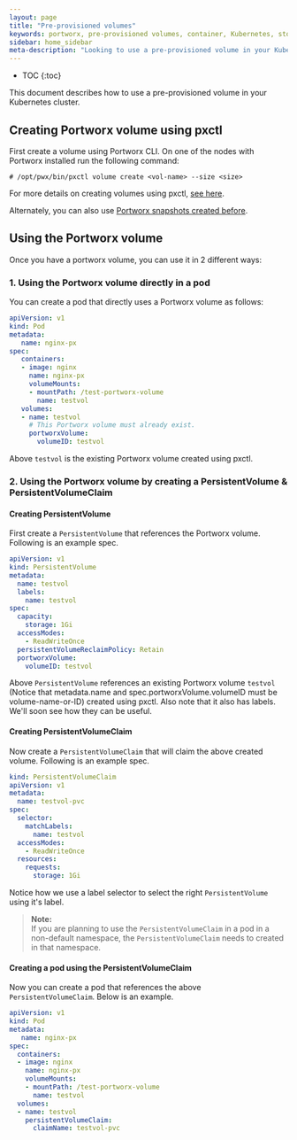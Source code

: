 ```yaml
---
layout: page
title: "Pre-provisioned volumes"
keywords: portworx, pre-provisioned volumes, container, Kubernetes, storage, Docker, k8s, flexvol, pv, persistent disk, StatefulSets
sidebar: home_sidebar
meta-description: "Looking to use a pre-provisioned volume in your Kubernetes cluster? Follow this step-by-step tutorial on how to use pre-provisioned volumes with k8s."
---
```

* TOC
{:toc}

This document describes how to use a pre-provisioned volume in your Kubernetes cluster.

## Creating Portworx volume using pxctl

First create a volume using Portworx CLI. On one of the nodes with Portworx installed run the following command:
```
# /opt/pwx/bin/pxctl volume create <vol-name> --size <size>
```
For more details on creating volumes using pxctl, [see here](/control/volume.html).

Alternately, you can also use [Portworx snapshots created before](/control/snap.html).

## Using the Portworx volume

Once you have a portworx volume, you can use it in 2 different ways:

### 1. Using the Portworx volume directly in a pod
You can create a pod that directly uses a Portworx volume as follows:
```yaml
apiVersion: v1
kind: Pod
metadata:
   name: nginx-px
spec:
   containers:
   - image: nginx
     name: nginx-px
     volumeMounts:
     - mountPath: /test-portworx-volume
       name: testvol
   volumes:
   - name: testvol
     # This Portworx volume must already exist.
     portworxVolume:
       volumeID: testvol
```
Above `testvol` is the existing Portworx volume created using pxctl.

### 2. Using the Portworx volume by creating a PersistentVolume & PersistentVolumeClaim

#### Creating PersistentVolume

First create a `PersistentVolume` that references the Portworx volume. Following is an example spec.
```yaml
apiVersion: v1
kind: PersistentVolume
metadata:
  name: testvol
  labels:
    name: testvol
spec:
  capacity:
    storage: 1Gi
  accessModes:
    - ReadWriteOnce
  persistentVolumeReclaimPolicy: Retain
  portworxVolume:
    volumeID: testvol
```
Above `PersistentVolume` references an existing Portworx volume `testvol` (Notice that metadata.name and spec.portworxVolume.volumeID must be volume-name-or-ID)  created using pxctl. Also note that it also has labels. We'll soon see how they can be useful.

#### Creating PersistentVolumeClaim

Now create a `PersistentVolumeClaim` that will claim the above created volume. Following is an example spec.

```yaml
kind: PersistentVolumeClaim
apiVersion: v1
metadata:
  name: testvol-pvc
spec:
  selector:
    matchLabels:
      name: testvol
  accessModes:
    - ReadWriteOnce
  resources:
    requests:
      storage: 1Gi
```
Notice how we use a label selector to select the right `PersistentVolume` using it's label.

>**Note:**<br/> If you are planning to use the `PersistentVolumeClaim` in a pod in a non-default namespace, the `PersistentVolumeClaim` needs to created in that namespace.

#### Creating a pod using the PersistentVolumeClaim

Now you can create a pod that references the above `PersistentVolumeClaim`. Below is an example.
```yaml
apiVersion: v1
kind: Pod
metadata:
   name: nginx-px
spec:
  containers:
  - image: nginx
    name: nginx-px
    volumeMounts:
    - mountPath: /test-portworx-volume
      name: testvol
  volumes:
  - name: testvol
    persistentVolumeClaim:
      claimName: testvol-pvc
```
